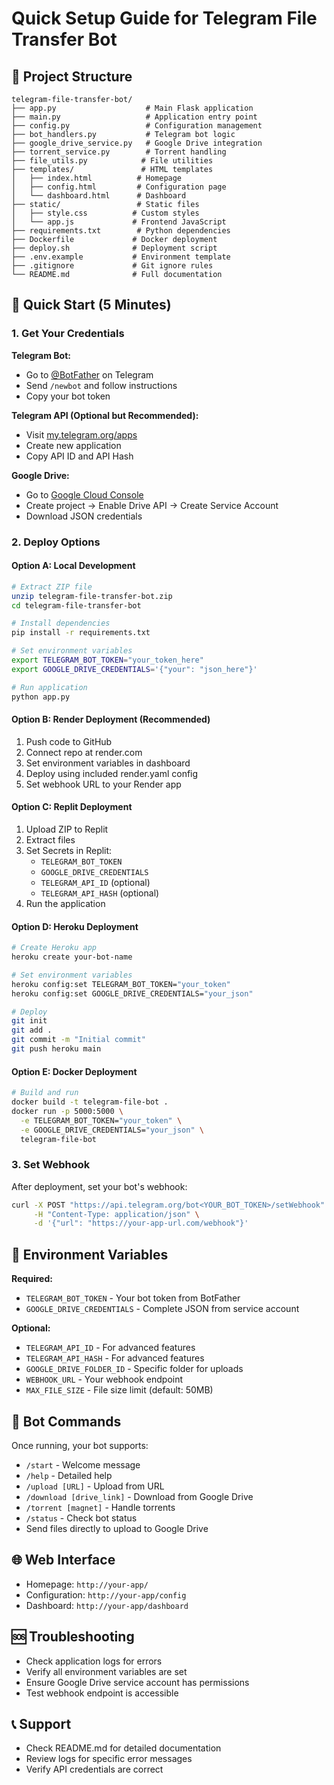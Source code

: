 # Quick Setup Guide for Telegram File Transfer Bot

## 📁 Project Structure
```
telegram-file-transfer-bot/
├── app.py                    # Main Flask application
├── main.py                   # Application entry point
├── config.py                 # Configuration management
├── bot_handlers.py           # Telegram bot logic
├── google_drive_service.py   # Google Drive integration
├── torrent_service.py        # Torrent handling
├── file_utils.py            # File utilities
├── templates/               # HTML templates
│   ├── index.html          # Homepage
│   ├── config.html         # Configuration page
│   └── dashboard.html      # Dashboard
├── static/                 # Static files
│   ├── style.css          # Custom styles
│   └── app.js             # Frontend JavaScript
├── requirements.txt        # Python dependencies
├── Dockerfile             # Docker deployment
├── deploy.sh              # Deployment script
├── .env.example           # Environment template
├── .gitignore             # Git ignore rules
└── README.md              # Full documentation
```

## 🚀 Quick Start (5 Minutes)

### 1. Get Your Credentials

**Telegram Bot:**
- Go to [@BotFather](https://t.me/BotFather) on Telegram
- Send `/newbot` and follow instructions
- Copy your bot token

**Telegram API (Optional but Recommended):**
- Visit [my.telegram.org/apps](https://my.telegram.org/apps)
- Create new application
- Copy API ID and API Hash

**Google Drive:**
- Go to [Google Cloud Console](https://console.developers.google.com/)
- Create project → Enable Drive API → Create Service Account
- Download JSON credentials

### 2. Deploy Options

#### Option A: Local Development
```bash
# Extract ZIP file
unzip telegram-file-transfer-bot.zip
cd telegram-file-transfer-bot

# Install dependencies
pip install -r requirements.txt

# Set environment variables
export TELEGRAM_BOT_TOKEN="your_token_here"
export GOOGLE_DRIVE_CREDENTIALS='{"your": "json_here"}'

# Run application
python app.py
```

#### Option B: Render Deployment (Recommended)
1. Push code to GitHub
2. Connect repo at render.com
3. Set environment variables in dashboard
4. Deploy using included render.yaml config
5. Set webhook URL to your Render app

#### Option C: Replit Deployment
1. Upload ZIP to Replit
2. Extract files
3. Set Secrets in Replit:
   - `TELEGRAM_BOT_TOKEN`
   - `GOOGLE_DRIVE_CREDENTIALS`
   - `TELEGRAM_API_ID` (optional)
   - `TELEGRAM_API_HASH` (optional)
4. Run the application

#### Option D: Heroku Deployment
```bash
# Create Heroku app
heroku create your-bot-name

# Set environment variables
heroku config:set TELEGRAM_BOT_TOKEN="your_token"
heroku config:set GOOGLE_DRIVE_CREDENTIALS="your_json"

# Deploy
git init
git add .
git commit -m "Initial commit"
git push heroku main
```

#### Option E: Docker Deployment
```bash
# Build and run
docker build -t telegram-file-bot .
docker run -p 5000:5000 \
  -e TELEGRAM_BOT_TOKEN="your_token" \
  -e GOOGLE_DRIVE_CREDENTIALS="your_json" \
  telegram-file-bot
```

### 3. Set Webhook
After deployment, set your bot's webhook:
```bash
curl -X POST "https://api.telegram.org/bot<YOUR_BOT_TOKEN>/setWebhook" \
     -H "Content-Type: application/json" \
     -d '{"url": "https://your-app-url.com/webhook"}'
```

## 🔧 Environment Variables

**Required:**
- `TELEGRAM_BOT_TOKEN` - Your bot token from BotFather
- `GOOGLE_DRIVE_CREDENTIALS` - Complete JSON from service account

**Optional:**
- `TELEGRAM_API_ID` - For advanced features
- `TELEGRAM_API_HASH` - For advanced features
- `GOOGLE_DRIVE_FOLDER_ID` - Specific folder for uploads
- `WEBHOOK_URL` - Your webhook endpoint
- `MAX_FILE_SIZE` - File size limit (default: 50MB)

## 📱 Bot Commands
Once running, your bot supports:
- `/start` - Welcome message
- `/help` - Detailed help
- `/upload [URL]` - Upload from URL
- `/download [drive_link]` - Download from Google Drive
- `/torrent [magnet]` - Handle torrents
- `/status` - Check bot status
- Send files directly to upload to Google Drive

## 🌐 Web Interface
- Homepage: `http://your-app/`
- Configuration: `http://your-app/config`
- Dashboard: `http://your-app/dashboard`

## 🆘 Troubleshooting
- Check application logs for errors
- Verify all environment variables are set
- Ensure Google Drive service account has permissions
- Test webhook endpoint is accessible

## 📞 Support
- Check README.md for detailed documentation
- Review logs for specific error messages
- Verify API credentials are correct